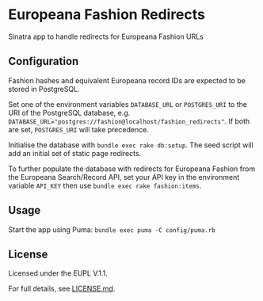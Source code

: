 # Europeana Fashion Redirects

Sinatra app to handle redirects for Europeana Fashion URLs

## Configuration

Fashion hashes and equivalent Europeana record IDs are expected to be stored in
PostgreSQL.

Set one of the environment variables `DATABASE_URL` or `POSTGRES_URI` to the URI
of the PostgreSQL database, e.g.
`DATABASE_URL="postgres://fashion@localhost/fashion_redirects"`. If both are set,
`POSTGRES_URI` will take precedence.

Initialise the database with `bundle exec rake db:setup`. The seed script will
add an initial set of static page redirects.

To further populate the database with redirects for Europeana Fashion from the
Europeana Search/Record API, set your API key in the environment variable
`API_KEY` then use `bundle exec rake fashion:items`.

## Usage

Start the app using Puma: `bundle exec puma -C config/puma.rb`

## License

Licensed under the EUPL V.1.1.

For full details, see [LICENSE.md](LICENSE.md).
